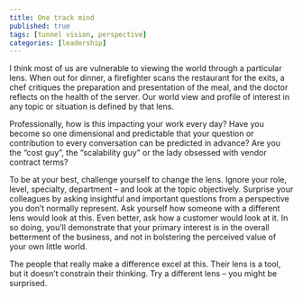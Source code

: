 ```yaml
---
title: One track mind
published: true
tags: [tunnel vision, perspective]
categories: [leadership]
---
```


I think most of us are vulnerable to viewing the world through a
particular lens. When out for dinner, a firefighter scans the restaurant
for the exits, a chef critiques the preparation and presentation of the
meal, and the doctor reflects on the health of the server. Our world
view and profile of interest in any topic or situation is defined by
that lens.

Professionally, how is this impacting your work every day? Have you
become so one dimensional and predictable that your question or
contribution to every conversation can be predicted in advance? Are you
the “cost guy”, the “scalability guy” or the lady obsessed with vendor
contract terms?

To be at your best, challenge yourself to change the lens. Ignore your
role, level, specialty, department – and look at the topic objectively.
Surprise your colleagues by asking insightful and important questions
from a perspective you don’t normally represent. Ask yourself how
someone with a different lens would look at this. Even better, ask how a
customer would look at it. In so doing, you’ll demonstrate that your
primary interest is in the overall betterment of the business, and not
in bolstering the perceived value of your own little world.

The people that really make a difference excel at this. Their lens is a
tool, but it doesn’t constrain their thinking. Try a different lens –
you might be surprised.
